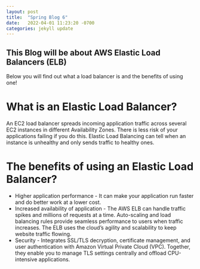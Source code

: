 ```yaml
---
layout: post
title:  "Spring Blog 6"
date:   2022-04-01 11:23:20 -0700
categories: jekyll update
---
```

## This Blog will be about AWS Elastic Load Balancers (ELB) 
Below you will find out what a load balancer is and the benefits of using one!

# What is an Elastic  Load Balancer?
An EC2 load balancer spreads incoming application traffic across several EC2 instances in different Availability Zones. There is less risk of your applications failing if you do this. Elastic Load Balancing can tell when an instance is unhealthy and only sends traffic to healthy ones.

# The benefits of using an Elastic Load Balancer?
* Higher application performance - It can make your application run faster and do better work at a lower cost.
* Increased availability of application - The AWS ELB can handle traffic spikes and millions of requests at a time. Auto-scaling and load balancing rules provide seamless performance to users when traffic increases. The ELB uses the cloud’s agility and scalability to keep website traffic flowing.
* Security - Integrates SSL/TLS decryption, certificate management, and user authentication with Amazon Virtual Private Cloud (VPC). Together, they enable you to manage TLS settings centrally and offload CPU-intensive applications.

